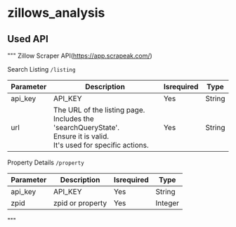 # zillows_analysis

## Used API

"""
Zillow Scraper API(https://app.scrapeak.com/)

Search Listing `/listing`

| Parameter | Description                                                                                                                | Isrequired | Type   |
| --------- | -------------------------------------------------------------------------------------------------------------------------- | ---------- | ------ |
| api_key   | API_KEY                                                                                                                    | Yes        | String |
| url       | The URL of the listing page.<br>Includes the 'searchQueryState'.<br>Ensure it is valid.<br>It's used for specific actions. | Yes        | String |

Property Details `/property`

| Parameter | Description      | Isrequired | Type    |
| --------- | ---------------- | ---------- | ------- |
| api_key   | API_KEY          | Yes        | String  |
| zpid      | zpid or property | Yes        | Integer |

"""

